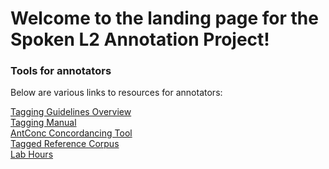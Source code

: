 # Welcome to the landing page for the Spoken L2 Annotation Project!

### Tools for annotators
Below are various links to resources for annotators:

[Tagging Guidelines Overview](https://kristopherkyle.github.io/anno_overview.md)  
<a href="https://catalog.ldc.upenn.edu/docs/LDC99T42/tagguid1.pdf" target="_blank">Tagging Manual</a>  
<a href="https://www.laurenceanthony.net/software/antconc/" target="_blank">AntConc Concordancing Tool</a>  
<a href="https://drive.google.com/drive/folders/1fP18vggMGlmRGJESm81pLO3J6EPeAnft?usp=sharing" target="_blank">Tagged Reference Corpus</a>  
[Lab Hours](https://kristopherkyle.github.io/lab_hours.md)  
